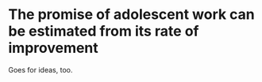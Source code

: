 # The promise of adolescent work can be estimated from its rate of improvement
Goes for ideas, too.

<!-- {BearID:42B70E5C-47C7-455C-9F5D-B0E2351473D0-25369-000005AF5E356D01} -->
